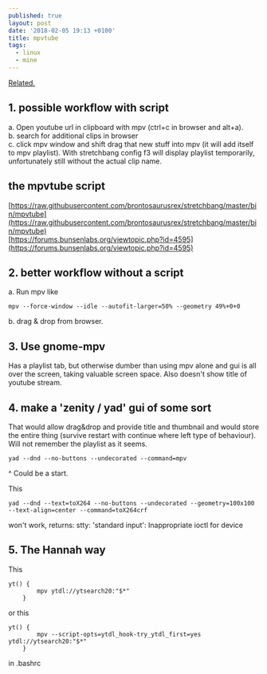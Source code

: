 ```yaml
---
published: true
layout: post
date: '2018-02-05 19:13 +0100'
title: mpvtube
tags:
  - linux
  - mine
---
```

[Related.](/2017/08/17/gnome-mpv-youtube-playlist-with-loudnorm-filter/)

## 1. possible workflow with script

a. Open youtube url in clipboard with mpv (ctrl+c in browser and alt+a).  
b. search for additional clips in browser  
c. click mpv window and shift drag that new stuff into mpv (it will add itself to mpv playlist). With stretchbang config f3 will display playlist temporarily, unfortunately still without the actual clip name.

## the mpvtube script

[https://raw.githubusercontent.com/brontosaurusrex/stretchbang/master/bin/mpvtube](https://raw.githubusercontent.com/brontosaurusrex/stretchbang/master/bin/mpvtube)  
[https://forums.bunsenlabs.org/viewtopic.php?id=4595](https://forums.bunsenlabs.org/viewtopic.php?id=4595)

## 2. better workflow without a script

a. Run mpv like

	mpv --force-window --idle --autofit-larger=50% --geometry 49%+0+0
    
b. drag & drop from browser.

## 3. Use gnome-mpv

Has a playlist tab, but otherwise dumber than using mpv alone and gui is all over the screen, taking valuable screen space. Also doesn't show title of youtube stream.

## 4. make a 'zenity / yad' gui of some sort

That would allow drag&drop and provide title and thumbnail and would store the entire thing (survive restart with continue where left type of behaviour). Will not remember the playlist as it seems.

	yad --dnd --no-buttons --undecorated --command=mpv

^ Could be a start.

This

	yad --dnd --text=toX264 --no-buttons --undecorated --geometry=100x100 --text-align=center --command=toX264crf
    
won't work, returns: stty: 'standard input': Inappropriate ioctl for device

## 5. The Hannah way

This

    yt() {
            mpv ytdl://ytsearch20:"$*"
        }
        
or this 

    yt() {
            mpv --script-opts=ytdl_hook-try_ytdl_first=yes ytdl://ytsearch20:"$*"
        }
        
in .bashrc

